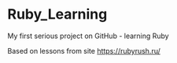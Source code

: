 # Ruby_Learning
My first serious project on GitHub - learning Ruby

Based on lessons from site https://rubyrush.ru/

